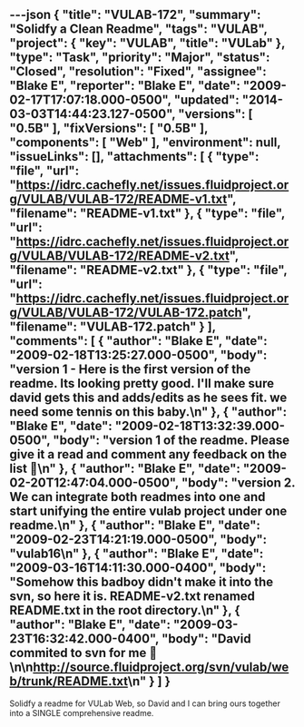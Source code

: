 ---json
{
  "title": "VULAB-172",
  "summary": "Solidfy a Clean Readme",
  "tags": "VULAB",
  "project": {
    "key": "VULAB",
    "title": "VULab"
  },
  "type": "Task",
  "priority": "Major",
  "status": "Closed",
  "resolution": "Fixed",
  "assignee": "Blake E",
  "reporter": "Blake E",
  "date": "2009-02-17T17:07:18.000-0500",
  "updated": "2014-03-03T14:44:23.127-0500",
  "versions": [
    "0.5B"
  ],
  "fixVersions": [
    "0.5B"
  ],
  "components": [
    "Web"
  ],
  "environment": null,
  "issueLinks": [],
  "attachments": [
    {
      "type": "file",
      "url": "https://idrc.cachefly.net/issues.fluidproject.org/VULAB/VULAB-172/README-v1.txt",
      "filename": "README-v1.txt"
    },
    {
      "type": "file",
      "url": "https://idrc.cachefly.net/issues.fluidproject.org/VULAB/VULAB-172/README-v2.txt",
      "filename": "README-v2.txt"
    },
    {
      "type": "file",
      "url": "https://idrc.cachefly.net/issues.fluidproject.org/VULAB/VULAB-172/VULAB-172.patch",
      "filename": "VULAB-172.patch"
    }
  ],
  "comments": [
    {
      "author": "Blake E",
      "date": "2009-02-18T13:25:27.000-0500",
      "body": "version 1 - Here is the first version of the readme. Its looking pretty good. I'll make sure david gets this and adds/edits as he sees fit. we need some tennis on this baby.\n"
    },
    {
      "author": "Blake E",
      "date": "2009-02-18T13:32:39.000-0500",
      "body": "version 1 of the readme. Please give it a read and comment any feedback on the list 🙂\n"
    },
    {
      "author": "Blake E",
      "date": "2009-02-20T12:47:04.000-0500",
      "body": "version 2. We can integrate both readmes into one and start unifying the entire vulab project under one readme.\n"
    },
    {
      "author": "Blake E",
      "date": "2009-02-23T14:21:19.000-0500",
      "body": "vulab16\n"
    },
    {
      "author": "Blake E",
      "date": "2009-03-16T14:11:30.000-0400",
      "body": "Somehow this badboy didn't make it into the svn, so here it is. README-v2.txt renamed README.txt in the root directory.\n"
    },
    {
      "author": "Blake E",
      "date": "2009-03-23T16:32:42.000-0400",
      "body": "David commited to svn for me 🙂\n\n<http://source.fluidproject.org/svn/vulab/web/trunk/README.txt>\n"
    }
  ]
}
---
Solidfy a readme for VULab Web, so David and I can bring ours together into a SINGLE comprehensive readme.

        